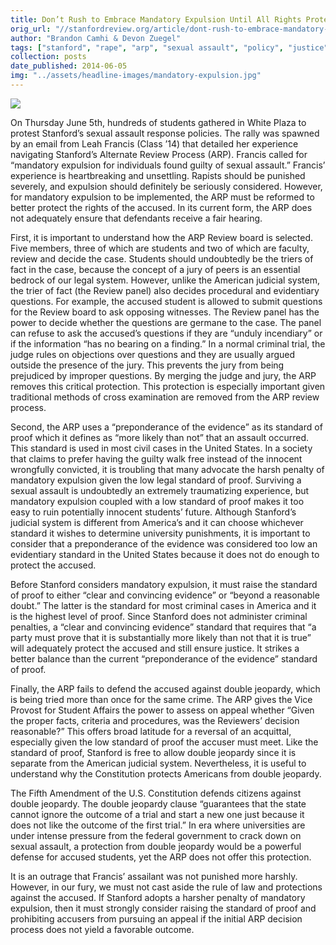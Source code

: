 ```yaml
---
title: Don’t Rush to Embrace Mandatory Expulsion Until All Rights Protected
orig_url: "//stanfordreview.org/article/dont-rush-to-embrace-mandatory-expulsion/"
author: "Brandon Camhi & Devon Zuegel"
tags: ["stanford", "rape", "arp", "sexual assault", "policy", "justice"]
collection: posts
date_published: 2014-06-05
img: "../assets/headline-images/mandatory-expulsion.jpg"
---
```


<!-- img: "//www.slate.com/content/dam/slate/articles/double_x/doublex/2014/06/140606_DX_StanfordIX.jpg.CROP.promo-mediumlarge.jpg" -->

![](../assets/headline-images/mandatory-expulsion.jpg)

On Thursday June 5th, hundreds of students gathered in White Plaza to protest Stanford’s sexual assault response policies. The rally was spawned by an email from Leah Francis (Class ’14) that detailed her experience navigating Stanford’s Alternate Review Process (ARP). Francis called for “mandatory expulsion for individuals found guilty of sexual assault.” Francis’ experience is heartbreaking and unsettling. Rapists should be punished severely, and expulsion should definitely be seriously considered. However, for mandatory expulsion to be implemented, the ARP must be reformed to better protect the rights of the accused. In its current form, the ARP does not adequately ensure that defendants receive a fair hearing.

First, it is important to understand how the ARP Review board is selected. Five members, three of which are students and two of which are faculty, review and decide the case. Students should undoubtedly be the triers of fact in the case, because the concept of a jury of peers is an essential bedrock of our legal system. However, unlike the American judicial system, the trier of fact (the Review panel) also decides procedural and evidentiary questions. For example, the accused student is allowed to submit questions for the Review board to ask opposing witnesses. The Review panel has the power to decide whether the questions are germane to the case. The panel can refuse to ask the accused’s questions if they are “unduly incendiary” or if the information “has no bearing on a finding.” In a normal criminal trial, the judge rules on objections over questions and they are usually argued outside the presence of the jury. This prevents the jury from being prejudiced by improper questions. By merging the judge and jury, the ARP removes this critical protection. This protection is especially important given traditional methods of cross examination are removed from the ARP review process.

Second, the ARP uses a “preponderance of the evidence” as its standard of proof which it defines as “more likely than not” that an assault occurred. This standard is used in most civil cases in the United States. In a society that claims to prefer having the guilty walk free instead of the innocent wrongfully convicted, it is troubling that many advocate the harsh penalty of mandatory expulsion given the low legal standard of proof. Surviving a sexual assault is undoubtedly an extremely traumatizing experience, but mandatory expulsion coupled with a low standard of proof makes it too easy to ruin potentially innocent students’ future. Although Stanford’s judicial system is different from America’s and it can choose whichever standard it wishes to determine university punishments, it is important to consider that a preponderance of the evidence was considered too low an evidentiary standard in the United States because it does not do enough to protect the accused.

Before Stanford considers mandatory expulsion, it must raise the standard of proof to either “clear and convincing evidence” or “beyond a reasonable doubt.” The latter is the standard for most criminal cases in America and it is the highest level of proof. Since Stanford does not administer criminal penalties, a “clear and convincing evidence” standard that requires that “a party must prove that it is substantially more likely than not that it is true” will adequately protect the accused and still ensure justice. It strikes a better balance than the current “preponderance of the evidence” standard of proof.

Finally, the ARP fails to defend the accused against double jeopardy, which is being tried more than once for the same crime. The ARP gives the Vice Provost for Student Affairs the power to assess on appeal whether “Given the proper facts, criteria and procedures, was the Reviewers’ decision reasonable?” This offers broad latitude for a reversal of an acquittal, especially given the low standard of proof the accuser must meet. Like the standard of proof, Stanford is free to allow double jeopardy since it is separate from the American judicial system. Nevertheless, it is useful to understand why the Constitution protects Americans from double jeopardy.

The Fifth Amendment of the U.S. Constitution defends citizens against double jeopardy. The double jeopardy clause “guarantees that the state cannot ignore the outcome of a trial and start a new one just because it does not like the outcome of the first trial.” In era where universities are under intense pressure from the federal government to crack down on sexual assault, a protection from double jeopardy would be a powerful defense for accused students, yet the ARP does not offer this protection.

It is an outrage that Francis’ assailant was not punished more harshly. However, in our fury, we must not cast aside the rule of law and protections against the accused. If Stanford adopts a harsher penalty of mandatory expulsion, then it must strongly consider raising the standard of proof and prohibiting accusers from pursuing an appeal if the initial ARP decision process does not yield a favorable outcome.

 
